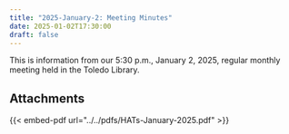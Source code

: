 ```yaml
---
title: "2025-January-2: Meeting Minutes"
date: 2025-01-02T17:30:00
draft: false
---
```

This is information from our 5:30 p.m., January 2, 2025, regular monthly meeting held in the Toledo Library. 
 
## Attachments

{{< embed-pdf url="../../pdfs/HATs-January-2025.pdf" >}}